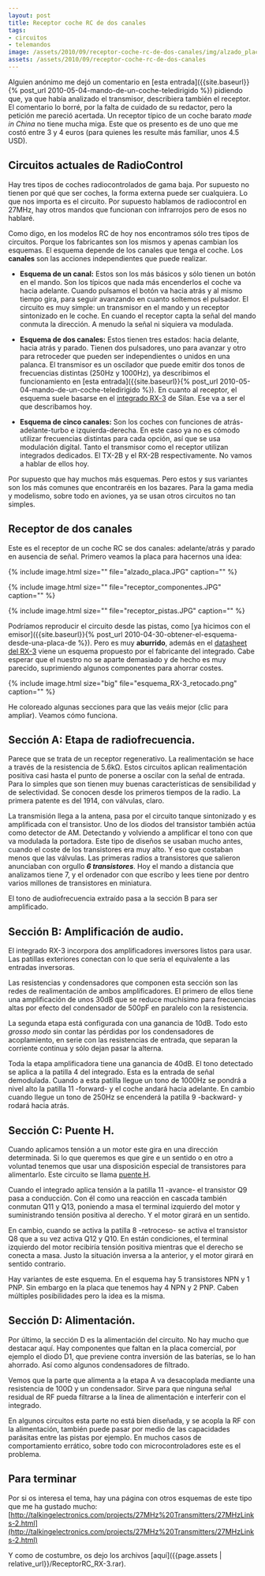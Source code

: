 ```yaml
---
layout: post
title: Receptor coche RC de dos canales
tags:
- circuitos
- telemandos
image: /assets/2010/09/receptor-coche-rc-de-dos-canales/img/alzado_placa.JPG
assets: /assets/2010/09/receptor-coche-rc-de-dos-canales
---
```


Alguien anónimo me dejó un comentario en [esta entrada]({{site.baseurl}}{% post_url 2010-05-04-mando-de-un-coche-teledirigido %}) pidiendo que, ya que había analizado el transmisor, describiera también el receptor. El comentario lo borré, por la falta de cuidado de su redactor, pero la petición me pareció acertada. Un receptor típico de un coche barato *made in China* no tiene mucha miga. Este que os presento es de uno que me costó entre 3 y 4 euros (para quienes les resulte más familiar, unos 4.5 USD).

## Circuitos actuales de RadioControl

Hay tres tipos de coches radiocontrolados de gama baja. Por supuesto no tienen por qué que ser coches, la forma externa puede ser cualquiera. Lo que nos importa es el circuito. Por supuesto hablamos de radiocontrol en 27MHz, hay otros mandos que funcionan con infrarrojos pero de esos no hablaré.

Como digo, en los modelos RC de hoy nos encontramos sólo tres tipos de circuitos. Porque los fabricantes son los mismos y apenas cambian los esquemas. El esquema depende de los canales que tenga el coche. Los **canales** son las acciones independientes que puede realizar.

- **Esquema de un canal:** Estos son los más básicos y sólo tienen un botón en el mando. Son los típicos que nada más encenderlos el coche va hacia adelante. Cuando pulsamos el botón va hacia atrás y al mismo tiempo gira, para seguir avanzando en cuanto soltemos el pulsador. El circuito es muy simple: un transmisor en el mando y un receptor sintonizado en le coche. En cuando el receptor capta la señal del mando conmuta la dirección. A menudo la señal ni siquiera va modulada.

- **Esquema de dos canales:** Estos tienen tres estados: hacia delante, hacia atrás y parado. Tienen dos pulsadores, uno para avanzar y otro para retroceder que pueden ser independientes o unidos en una palanca. El transmisor es un oscilador que puede emitir dos tonos de frecuencias distintas (250Hz y 1000Hz), ya describimos el funcionamiento en [esta entrada]({{site.baseurl}}{% post_url 2010-05-04-mando-de-un-coche-teledirigido %}). En cuanto al receptor, el esquema suele basarse en el [integrado RX-3](http://www.alldatasheet.com/datasheet-pdf/pdf/156482/SILAN/RX-3.html) de Silan. Ese va a ser el que describamos hoy.

- **Esquema de cinco canales:** Son los coches con funciones de atrás-adelante-turbo e izquierda-derecha. En este caso ya no es cómodo utilizar frecuencias distintas para cada opción, así que se usa modulación digital. Tanto el transmisor como el receptor utilizan integrados dedicados. El TX-2B y el RX-2B respectivamente. No vamos a hablar de ellos hoy.

Por supuesto que hay muchos más esquemas. Pero estos y sus variantes son los más comunes que encontraréis en los bazares. Para la gama media y modelismo, sobre todo en aviones, ya se usan otros circuitos no tan simples.

## Receptor de dos canales

Este es el receptor de un coche RC se dos canales: adelante/atrás y parado en ausencia de señal. Primero veamos la placa para hacernos una idea:

{% include image.html size="" file="alzado_placa.JPG" caption="" %}

{% include image.html size="" file="receptor_componentes.JPG" caption="" %}

{% include image.html size="" file="receptor_pistas.JPG" caption="" %}

Podríamos reproducir el circuito desde las pistas, como [ya hicimos con el emisor]({{site.baseurl}}{% post_url 2010-04-30-obtener-el-esquema-desde-una-placa-de %}). Pero es muy **aburrido**, además en el [datasheet del RX-3](http://www.alldatasheet.com/datasheet-pdf/pdf/156482/SILAN/RX-3.html) viene un esquema propuesto por el fabricante del integrado. Cabe esperar que el nuestro no se aparte demasiado y de hecho es muy parecido, suprimiendo algunos componentes para ahorrar costes.

{% include image.html size="big" file="esquema_RX-3_retocado.png" caption="" %}

He coloreado algunas secciones para que las veáis mejor (clic para ampliar). Veamos cómo funciona.

## Sección A: Etapa de radiofrecuencia.

Parece que se trata de un receptor regenerativo. La realimentación se hace a través de la resistencia de 5.6kΩ. Estos circuitos aplican realimentación positiva casi hasta el punto de ponerse a oscilar con la señal de entrada. Para lo simples que son tienen muy buenas características de sensibilidad y de selectividad. Se conocen desde los primeros tiempos de la radio. La primera patente es del 1914, con válvulas, claro.

La transmisión llega a la antena, pasa por el circuito tanque sintonizado y es amplificada con el transistor. Uno de los diodos del transistor también actúa como detector de AM. Detectando y volviendo a amplificar el tono con que va modulada la portadora. Este tipo de diseños se usaban mucho antes, cuando el coste de los transistores era muy alto. Y eso que costaban menos que las válvulas. Las primeras radios a transistores que salieron anunciaban con orgullo ***6 transistores***. Hoy el mando a distancia que analizamos tiene 7, y el ordenador con que escribo y lees tiene por dentro varios millones de transistores en miniatura.

El tono de audiofrecuencia extraído pasa a la sección B para ser amplificado.

## Sección B: Amplificación de audio.

El integrado RX-3 incorpora dos amplificadores inversores listos para usar. Las patillas exteriores conectan con lo que sería el equivalente a las entradas inversoras.

Las resistencias y condensadores que componen esta sección son las redes de realimentación de ambos amplificadores. El primero de ellos tiene una amplificación de unos 30dB que se reduce muchísimo para frecuencias altas por efecto del condensador de 500pF en paralelo con la resistencia.

La segunda etapa está configurada con una ganancia de 10dB. Todo esto *grosso modo* sin contar las pérdidas por los condensadores de acoplamiento, en serie con las resistencias de entrada, que separan la corriente continua y sólo dejan pasar la alterna.

Toda la etapa amplificadora tiene una ganancia de 40dB. El tono detectado se aplica a la patilla 4 del integrado. Esta es la entrada de señal demodulada. Cuando a esta patilla llegue un tono de 1000Hz se pondrá a nivel alto la patilla 11 -forward- y el coche andará hacia adelante. En cambio cuando llegue un tono de 250Hz se encenderá la patilla 9 -backward- y rodará hacia atrás.

## Sección C: Puente H.

Cuando aplicamos tensión a un motor este gira en una dirección determinada. Si lo que queremos es que gire e un sentido o en otro a voluntad tenemos que usar una disposición especial de transistores para alimentarlo. Este circuito se llama [puente H](http://es.wikipedia.org/wiki/Puente_H_%28electr%C3%B3nica%29).

Cuando el integrado aplica tensión a la patilla 11 -avance- el transistor Q9 pasa a conducción. Con él como una reacción en cascada también conmutan Q11 y Q13, poniendo a masa el terminal izquierdo del motor y suministrando tensión positiva al derecho. Y el motor girará en un sentido.

En cambio, cuando se activa la patilla 8 -retroceso- se activa el transistor Q8 que a su vez activa Q12 y Q10. En están condiciones, el terminal izquierdo del motor recibiría tensión positiva mientras que el derecho se conecta a masa. Justo la situación inversa a la anterior, y el motor girará en sentido contrario.

Hay variantes de este esquema. En el esquema hay 5 transistores NPN y 1 PNP. Sin embargo en la placa que tenemos hay 4 NPN y 2 PNP. Caben múltiples posibilidades pero la idea es la misma.

## Sección D: Alimentación.

Por último, la sección D es la alimentación del circuito. No hay mucho que destacar aquí. Hay componentes que faltan en la placa comercial, por ejemplo el diodo D1, que previene contra inversión de las baterías, se lo han ahorrado. Así como algunos condensadores de filtrado.

Vemos que la parte que alimenta a la etapa A va desacoplada mediante una resistencia de 100Ω y un condensador. Sirve para que ninguna señal residual de RF pueda filtrarse a la línea de alimentación e interferir con el integrado.

En algunos circuitos esta parte no está bien diseñada, y se acopla la RF con la alimentación, también puede pasar por medio de las capacidades parásitas entre las pistas por ejemplo. En muchos casos de comportamiento errático, sobre todo con microcontroladores este es el problema.

## Para terminar

Por si os interesa el tema, hay una página con otros esquemas de este tipo que me ha gustado mucho: [http://talkingelectronics.com/projects/27MHz%20Transmitters/27MHzLinks-2.html](http://talkingelectronics.com/projects/27MHz%20Transmitters/27MHzLinks-2.html)

Y como de costumbre, os dejo los archivos [aquí]({{page.assets | relative_url}}/ReceptorRC_RX-3.rar).

